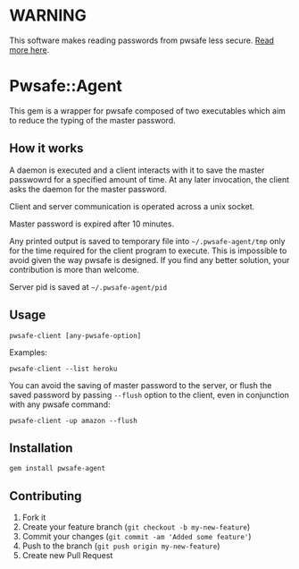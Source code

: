 # WARNING 

This software makes reading passwords from pwsafe less secure. [Read more here](https://github.com/freegenie/pwsafe-agent/issues/1).

# Pwsafe::Agent

This gem is a wrapper for pwsafe composed of two executables which aim 
to reduce the typing of the master password.

## How it works

A daemon is executed and a client interacts with it to save the master 
passwowrd for a specified amount of time. At any later invocation, the
client asks the daemon for the master password. 

Client and server communication is operated across a unix socket. 

Master password is expired after 10 minutes.

Any printed output is saved to temporary file into `~/.pwsafe-agent/tmp` only for 
the time required for the client program to execute. This is impossible to avoid
given the way pwsafe is designed. If you find any better solution, your contribution 
is more than welcome.

Server pid is saved at `~/.pwsafe-agent/pid`

## Usage

    pwsafe-client [any-pwsafe-option] 
    
Examples: 
  
    pwsafe-client --list heroku
    
You can avoid the saving of master password to the server, or flush the saved password 
by passing `--flush` option to the client, even in conjunction with any pwsafe command: 

    pwsafe-client -up amazon --flush
    
    
## Installation
  
    gem install pwsafe-agent
    
## Contributing

1. Fork it
2. Create your feature branch (`git checkout -b my-new-feature`)
3. Commit your changes (`git commit -am 'Added some feature'`)
4. Push to the branch (`git push origin my-new-feature`)
5. Create new Pull Request
